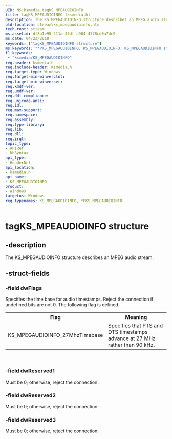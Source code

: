```yaml
---
UID: NS:ksmedia.tagKS_MPEAUDIOINFO
title: tagKS_MPEAUDIOINFO (ksmedia.h)
description: The KS_MPEGAUDIOINFO structure describes an MPEG audio stream.
old-location: stream\ks_mpegaudioinfo.htm
tech.root: stream
ms.assetid: df8a1e95-211a-47df-a904-4578cd0a7dc9
ms.date: 04/23/2018
keywords: ["tagKS_MPEAUDIOINFO structure"]
ms.keywords: "*PKS_MPEGAUDIOINFO, KS_MPEGAUDIOINFO, KS_MPEGAUDIOINFO structure [Streaming Media Devices], PKS_MPEGAUDIOINFO, PKS_MPEGAUDIOINFO structure pointer [Streaming Media Devices], ksmedia/KS_MPEGAUDIOINFO, ksmedia/PKS_MPEGAUDIOINFO, stream.ks_mpegaudioinfo, tagKS_MPEAUDIOINFO, vidcapstruct_613d53ce-69cd-46da-9bd8-0ac41ca12129.xml"
f1_keywords:
 - "ksmedia/KS_MPEGAUDIOINFO"
req.header: ksmedia.h
req.include-header: Ksmedia.h
req.target-type: Windows
req.target-min-winverclnt: 
req.target-min-winversvr: 
req.kmdf-ver: 
req.umdf-ver: 
req.ddi-compliance: 
req.unicode-ansi: 
req.idl: 
req.max-support: 
req.namespace: 
req.assembly: 
req.type-library: 
req.lib: 
req.dll: 
req.irql: 
topic_type:
- APIRef
- kbSyntax
api_type:
- HeaderDef
api_location:
- ksmedia.h
api_name:
- KS_MPEGAUDIOINFO
product:
- Windows
targetos: Windows
req.typenames: KS_MPEGAUDIOINFO, *PKS_MPEGAUDIOINFO
---
```


# tagKS_MPEAUDIOINFO structure


## -description


The KS_MPEGAUDIOINFO structure describes an MPEG audio stream.


## -struct-fields




### -field dwFlags

Specifies the time base for audio timestamps. Reject the connection if undefined bits are not 0. The following flag is defined.

<table>
<tr>
<th>Flag</th>
<th>Meaning</th>
</tr>
<tr>
<td>
KS_MPEGAUDIOINFO_27MhzTimebase

</td>
<td>
Specifies that PTS and DTS timestamps advance at 27 MHz rather than 90 kHz.

</td>
</tr>
</table>
 


### -field dwReserved1

Must be 0; otherwise, reject the connection.


### -field dwReserved2

Must be 0; otherwise, reject the connection.


### -field dwReserved3

Must be 0; otherwise, reject the connection.

